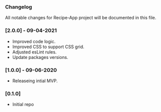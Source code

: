 ### Changelog
All notable changes for Recipe-App project will be documented in this file.

### [2.0.0] - 09-04-2021
- Improved code logic.
- Improved CSS to support CSS grid. 
- Adjusted esLint rules.
- Update packages versions.

### [1.0.0] - 09-06-2020
- Releaseing intial MVP.

### [0.1.0]
- Initial repo
